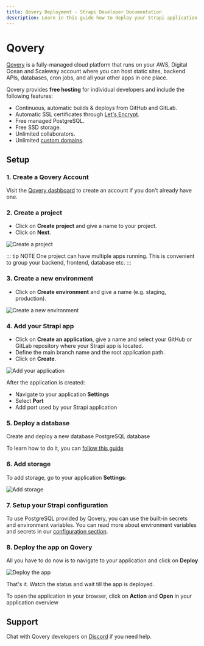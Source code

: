 ```yaml
---
title: Qovery Deployment - Strapi Developer Documentation
description: Learn in this guide how to deploy your Strapi application on Qovery.
---
```


# Qovery

[Qovery](https://www.qovery.com) is a fully-managed cloud platform that runs on your AWS, Digital Ocean and Scaleway account where you can host static sites, backend APIs, databases, cron jobs, and all your other apps in one place.

Qovery provides **free hosting** for individual developers and include the following features:
* Continuous, automatic builds & deploys from GitHub and GitLab.
* Automatic SSL certificates through [Let's Encrypt](https://letsencrypt.org).
* Free managed PostgreSQL.
* Free SSD storage.
* Unlimited collaborators.
* Unlimited [custom domains](https://hub.qovery.com/docs/using-qovery/configuration/application/#domains).

## Setup
### 1. Create a Qovery Account
Visit the [Qovery dashboard](https://start.qovery.com) to create an account if you don't already have one.

### 2. Create a project
* Click on **Create project** and give a name to your project.
* Click on **Next**.

![Create a project](https://hub.qovery.com/img/heroku/heroku-2.png)

::: tip NOTE
One project can have multiple apps running. This is convenient to group your backend, frontend, database etc.
:::

### 3. Create a new environment
* Click on **Create environment** and give a name (e.g. staging, production).

![Create a new environment](https://hub.qovery.com/img/heroku/heroku-3.png)

### 4. Add your Strapi app
* Click on **Create an application**, give a name and select your GitHub or GitLab repository where your Strapi app is located.
* Define the main branch name and the root application path.
* Click on **Create**.

![Add your application](https://hub.qovery.com/img/rust/rust.png)

After the application is created:

* Navigate to your application **Settings**
* Select **Port**
* Add port used by your Strapi application

### 5. Deploy a database
Create and deploy a new database PostgreSQL database

To learn how to do it, you can [follow this guide](https://hub.qovery.com/guides/getting-started/create-a-database)

### 6. Add storage
To add storage, go to your application **Settings**:

![Add storage](https://hub.qovery.com/img/add-storage.png)


### 7. Setup your Strapi configuration
To use PostgreSQL provided by Qovery, you can use the built-in secrets and environment variables. You can read more about environment variables and secrets in our [configuration section](https://hub.qovery.com/docs/using-qovery/configuration/environment-variable/).

### 8. Deploy the app on Qovery
All you have to do now is to navigate to your application and click on **Deploy**

![Deploy the app](https://hub.qovery.com/img/heroku/heroku-1.png)

That's it. Watch the status and wait till the app is deployed.

To open the application in your browser, click on **Action** and **Open** in your application overview

## Support
Chat with Qovery developers on [Discord](https://discord.qovery.com) if you need help.